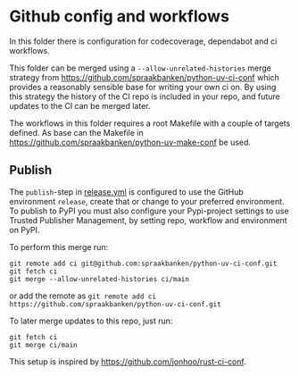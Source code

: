 # Github config and workflows

In this folder there is configuration for codecoverage, dependabot and ci workflows.

This folder can be merged using a `--allow-unrelated-histories` merge strategy from <https://github.com/spraakbanken/python-uv-ci-conf> which provides a reasonably sensible base for writing your own ci on. By using this strategy the history of the CI repo is included in your repo, and future updates to the CI can be merged later.

The workflows in this folder requires a root Makefile with a couple of targets defined.
As base can the Makefile in <https://github.com/spraakbanken/python-uv-make-conf> be used.

## Publish

The `publish`-step in [release.yml](./workflows/release.yml) is configured to use the GitHub environment `release`, create that or change to your preferred environment.
To publish to PyPI you must also configure your Pypi-project settings to use Trusted Publisher Management, by setting repo, workflow and environment on PyPI.

To perform this merge run:

```shell
git remote add ci git@github.com:spraakbanken/python-uv-ci-conf.git
git fetch ci
git merge --allow-unrelated-histories ci/main
```

or add the remote as `git remote add ci https://github.com/spraakbanken/python-uv-ci-conf.git`

To later merge updates to this repo, just run:

```shell
git fetch ci
git merge ci/main
```

This setup is inspired by <https://github.com/jonhoo/rust-ci-conf>.
